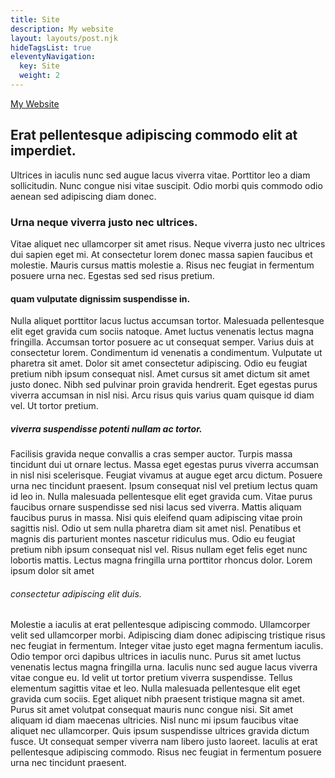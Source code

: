 ```yaml
---
title: Site
description: My website
layout: layouts/post.njk
hideTagsList: true
eleventyNavigation:
  key: Site
  weight: 2
---
```


[My Website](https://villivald.com)

## Erat pellentesque adipiscing commodo elit at imperdiet.

Ultrices in iaculis nunc sed augue lacus viverra vitae. Porttitor leo a diam sollicitudin. Nunc congue nisi vitae suscipit. Odio morbi quis commodo odio aenean sed adipiscing diam donec.

### Urna neque viverra justo nec ultrices.

Vitae aliquet nec ullamcorper sit amet risus. Neque viverra justo nec ultrices dui sapien eget mi. At consectetur lorem donec massa sapien faucibus et molestie. Mauris cursus mattis molestie a. Risus nec feugiat in fermentum posuere urna nec. Egestas sed sed risus pretium.

#### quam vulputate dignissim suspendisse in.

Nulla aliquet porttitor lacus luctus accumsan tortor. Malesuada pellentesque elit eget gravida cum sociis natoque. Amet luctus venenatis lectus magna fringilla. Accumsan tortor posuere ac ut consequat semper. Varius duis at consectetur lorem. Condimentum id venenatis a condimentum. Vulputate ut pharetra sit amet. Dolor sit amet consectetur adipiscing. Odio eu feugiat pretium nibh ipsum consequat nisl. Amet cursus sit amet dictum sit amet justo donec. Nibh sed pulvinar proin gravida hendrerit. Eget egestas purus viverra accumsan in nisl nisi. Arcu risus quis varius quam quisque id diam vel. Ut tortor pretium.

##### viverra suspendisse potenti nullam ac tortor.

Facilisis gravida neque convallis a cras semper auctor. Turpis massa tincidunt dui ut ornare lectus. Massa eget egestas purus viverra accumsan in nisl nisi scelerisque. Feugiat vivamus at augue eget arcu dictum. Posuere urna nec tincidunt praesent. Ipsum consequat nisl vel pretium lectus quam id leo in. Nulla malesuada pellentesque elit eget gravida cum. Vitae purus faucibus ornare suspendisse sed nisi lacus sed viverra. Mattis aliquam faucibus purus in massa. Nisi quis eleifend quam adipiscing vitae proin sagittis nisl. Odio ut sem nulla pharetra diam sit amet nisl. Penatibus et magnis dis parturient montes nascetur ridiculus mus. Odio eu feugiat pretium nibh ipsum consequat nisl vel. Risus nullam eget felis eget nunc lobortis mattis. Lectus magna fringilla urna porttitor rhoncus dolor. Lorem ipsum dolor sit amet

###### consectetur adipiscing elit duis.

Molestie a iaculis at erat pellentesque adipiscing commodo. Ullamcorper velit sed ullamcorper morbi. Adipiscing diam donec adipiscing tristique risus nec feugiat in fermentum. Integer vitae justo eget magna fermentum iaculis. Odio tempor orci dapibus ultrices in iaculis nunc. Purus sit amet luctus venenatis lectus magna fringilla urna. Iaculis nunc sed augue lacus viverra vitae congue eu. Id velit ut tortor pretium viverra suspendisse. Tellus elementum sagittis vitae et leo. Nulla malesuada pellentesque elit eget gravida cum sociis. Eget aliquet nibh praesent tristique magna sit amet. Purus sit amet volutpat consequat mauris nunc congue nisi. Sit amet aliquam id diam maecenas ultricies. Nisl nunc mi ipsum faucibus vitae aliquet nec ullamcorper. Quis ipsum suspendisse ultrices gravida dictum fusce. Ut consequat semper viverra nam libero justo laoreet. Iaculis at erat pellentesque adipiscing commodo. Risus nec feugiat in fermentum posuere urna nec tincidunt praesent.
